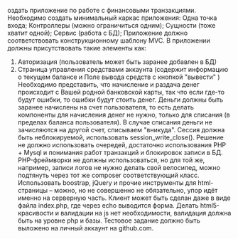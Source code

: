 оздать приложение по работе с финансовыми транзакциями.
Необходимо создать минимальный каркас приложения: 
Одна точка входа;
Контроллеры (можно ограничиться одним);
Сущности (тоже хватит одной);
Сервис (работа с БД);
Приложение должно соответствовать конструкционному шаблону MVC.
В приложении должны присутствовать такие элементы как:
1) Авторизация (пользователь может быть заранее добавлен в БД)
2) Страница управления средствами аккаунта (содержит информацию о текущем балансе и Поле вывода средств с кнопкой "вывести" )
Необходимо представить, что начисление и раздача денег происходит с Вашей родной банковской карты, 
так что если где-то будут ошибки, то ошибки будут стоить денег.
Деньги должны быть заранее начислены на счет пользователя, 
то есть делать компоненты для начисления денег не нужно, только для списания (в пределах баланса пользователя).
В случае списания деньги не зачисляются на другой счет, списываем "вникуда".
Сессия должна быть неблокируемой, использовать session_write_close().
Решение не должно использовать очередей, достаточно использования PHP + Mysql и понимания работ транзакций и блокировок записи в БД.
PHP-фреймворки не должны использоваться, но для той же, например, записи логов не нужно делать свой велосипед, можно подтянуть через тот же composer соответствующий класс.
Использовать boostrap, jQuery и прочие инструменты для html-страницы – можно, но не совершенно не обязательно, упор идёт именно на серверную часть. 
Клиент может быть сделан даже в виде файла index.php, где через echo выводится форма.
Делать html5-красивости и валидации на js нет необходимости, валидация должна быть на уровне php и базы.
Тестовое задание должно быть выложено на личный аккаунт на github.com.